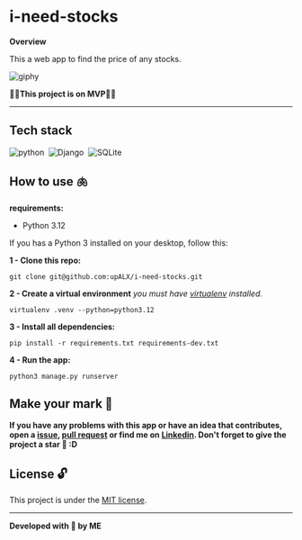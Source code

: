 # i-need-stocks

**Overview**

This a web app to find the price of any stocks.

![giphy](https://github.com/upALX/All-Assets/blob/main/on-mvp.webp)

🚀🎇**This project is on MVP**🎇🚀

---

## Tech stack

![python](https://img.shields.io/badge/-Python-05122A?style=flat&logo=python)&nbsp;
![Django](https://img.shields.io/badge/-django-05122A?style=flat&logo=django)&nbsp;
![SQLite](https://img.shields.io/badge/-SQLite-05122A?style=flat&logo=sqlite)&nbsp;

## How to use 🫁

**requirements:**
  - Python 3.12 

If you has a Python 3 installed on your desktop, follow this:

**1 - Clone this repo:**
```
git clone git@github.com:upALX/i-need-stocks.git
```

**2 - Create a virtual environment** *you must have [virtualenv](https://packaging.python.org/en/latest/guides/installing-using-pip-and-virtual-environments/) installed.*
```
virtualenv .venv --python=python3.12
```

**3 - Install all dependencies:**

```
pip install -r requirements.txt requirements-dev.txt
```

**4 - Run the app:**

```
python3 manage.py runserver
```

## Make your mark :triangular_flag_on_post:   

**If you have any problems with this app or have an idea that contributes, open a [issue](https://github.com/upALX/i-need-stocks/issues), [pull request](https://github.com/upALX/i-need-stocks/pulls) or find me on [Linkedin](https://www.linkedin.com/in/alxinc/). Don't forget to give the project a star 🌟 :D**

## License :unlock:

This project is under the [MIT license](https://github.com/upALX/i-need-stocks/blob/main/LICENSE).

---

**Developed with 💜 by ME**

